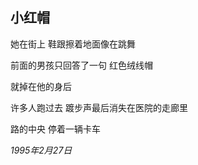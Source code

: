 ## 小红帽

她在街上
鞋跟擦着地面像在跳舞

前面的男孩只回答了一句
红色绒线帽

就掉在他的身后

许多人跑过去
踱步声最后消失在医院的走廊里

路的中央
停着一辆卡车

*1995年2月27日*